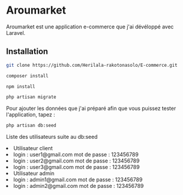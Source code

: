 # Aroumarket
Aroumarket est une application e-commerce que j'ai dévéloppé avec Laravel.

## Installation

```bash
git clone https://github.com/Herilala-rakotonasolo/E-commerce.git
```

```bash
composer install
```

```bash
npm install
```

```bash
php artisan migrate
```

Pour ajouter les données que j'ai préparé afin que vous puissez tester l'application, tapez :

```bash
php artisan db:seed
```

Liste des utilisateurs suite au db:seed

<li>Utilisateur client</li>
<li>login : user1@gmail.com  mot de passe : 123456789</li>
<li>login : user2@gmail.com  mot de passe : 123456789</li>
<li>login : user3@gmail.com  mot de passe : 123456789</li>

<li>Utilisateur admin</li>
<li>login : admin1@gmail.com  mot de passe : 123456789</li>
<li>login : admin2@gmail.com  mot de passe : 123456789</li>
